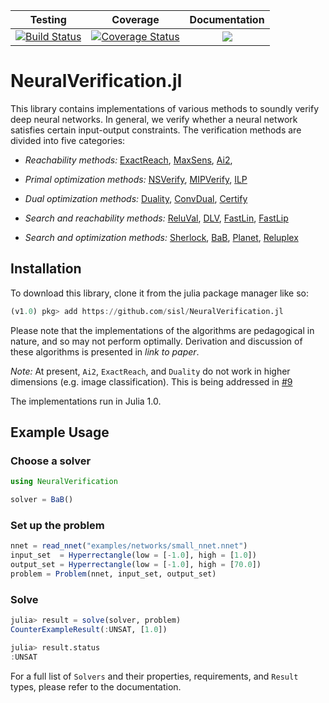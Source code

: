 | Testing | Coverage | Documentation |
| :-----: | :------: | :-----------: |
| [![Build Status](https://travis-ci.org/sisl/NeuralVerification.jl.svg?branch=master)](https://travis-ci.org/sisl/NeuralVerification.jl) | [![Coverage Status](https://coveralls.io/repos/github/sisl/NeuralVerification.jl/badge.svg?branch=master)](https://coveralls.io/github/sisl/NeuralVerification.jl?branch=master) | [![](https://img.shields.io/badge/docs-latest-blue.svg)](https://sisl.github.io/NeuralVerification.jl/latest) |

# NeuralVerification.jl

This library contains implementations of various methods to soundly verify deep neural networks.
In general, we verify whether a neural network satisfies certain input-output constraints.
The verification methods are divided into five categories:
* *Reachability methods:*
[ExactReach](https://arxiv.org/abs/1712.08163),
[MaxSens](https://arxiv.org/abs/1708.03322),
[Ai2](https://ieeexplore.ieee.org/document/8418593),

* *Primal optimization methods:*
[NSVerify](https://arxiv.org/abs/1706.07351),
[MIPVerify](https://arxiv.org/abs/1711.07356),
[ILP](https://arxiv.org/abs/1605.07262)

* *Dual optimization methods:*
[Duality](https://arxiv.org/abs/1803.06567),
[ConvDual](https://arxiv.org/abs/1711.00851),
[Certify](https://arxiv.org/abs/1801.09344)

* *Search and reachability methods:*
[ReluVal](https://arxiv.org/abs/1804.10829),
[DLV](https://arxiv.org/abs/1610.06940),
[FastLin](https://arxiv.org/abs/1804.09699),
[FastLip](https://arxiv.org/abs/1804.09699)

* *Search and optimization methods:*
[Sherlock](https://arxiv.org/abs/1709.09130),
[BaB](https://arxiv.org/abs/1711.00455),
[Planet](https://arxiv.org/abs/1705.01320),
[Reluplex](https://arxiv.org/abs/1702.01135)


## Installation
To download this library, clone it from the julia package manager like so:
```julia
(v1.0) pkg> add https://github.com/sisl/NeuralVerification.jl
```

Please note that the implementations of the algorithms are pedagogical in nature, and so may not perform optimally.
Derivation and discussion of these algorithms is presented in _link to paper_.

*Note:* At present, `Ai2`, `ExactReach`, and `Duality` do not work in higher dimensions (e.g. image classification).
This is being addressed in [#9](https://github.com/sisl/NeuralVerification.jl/issues/9)

The implementations run in Julia 1.0.

## Example Usage
### Choose a solver
```julia
using NeuralVerification

solver = BaB()
```
### Set up the problem
```julia
nnet = read_nnet("examples/networks/small_nnet.nnet")
input_set  = Hyperrectangle(low = [-1.0], high = [1.0])
output_set = Hyperrectangle(low = [-1.0], high = [70.0])
problem = Problem(nnet, input_set, output_set)
```
### Solve
```julia
julia> result = solve(solver, problem)
CounterExampleResult(:UNSAT, [1.0])

julia> result.status
:UNSAT
```

For a full list of `Solvers` and their properties, requirements, and `Result` types, please refer to the documentation.
